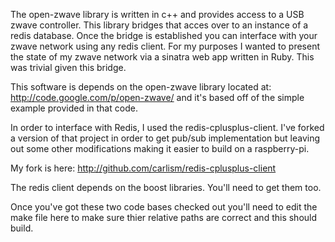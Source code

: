 The open-zwave library is written in c++ and provides access to a USB zwave controller.  This library bridges
that acces over to an instance of a redis database.  Once the bridge is established you can interface with
your zwave network using any redis client.  For my purposes I wanted to present the state of my zwave
network via a sinatra web app written in Ruby.  This was trivial given this bridge.

This software is depends on the open-zwave library located at: http://code.google.com/p/open-zwave/ and it's based off of the simple example provided in that code.

In order to interface with Redis, I used the redis-cplusplus-client.  I've forked a version of that project in
order to get pub/sub implementation but leaving out some other modifications making it easier to build on a
raspberry-pi.

My fork is here: http://github.com/carlism/redis-cplusplus-client

The redis client depends on the boost libraries.  You'll need to get them too.

Once you've got these two code bases checked out you'll need to edit the make file here to make sure thier
relative paths are correct and this should build.
